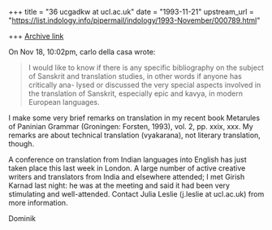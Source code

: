 +++
title = "36 ucgadkw at ucl.ac.uk"
date = "1993-11-21"
upstream_url = "https://list.indology.info/pipermail/indology/1993-November/000789.html"

+++
[Archive link](https://list.indology.info/pipermail/indology/1993-November/000789.html)

On Nov 18, 10:02pm, carlo della casa <giuseppe at imiucca.csi.unimi.it>
wrote:

> I would like to know if there is any specific bibliography on the subject of
> Sanskrit and translation studies, in other words if anyone has critically ana-
> lysed or discussed the very special aspects involved in the translation of
> Sanskrit, especially epic and kavya, in modern European languages. 

I make some very brief remarks on translation in my recent book Metarules of
Paninian Grammar (Groningen: Forsten, 1993), vol. 2, pp. xxix, xxx.  My
remarks are about technical translation (vyakarana), not literary
translation, though.

A conference on translation from Indian languages into English has just
taken place this last week in London.  A large number of active
creative writers and translators from India and elsewhere attended; I
met Girish Karnad last night: he was at the meeting and said it had
been very stimulating and well-attended.  Contact Julia Leslie
(j.leslie at ucl.ac.uk) from more information.

Dominik








